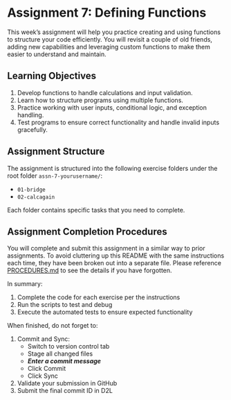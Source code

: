 # Assignment 7: Defining Functions

This week’s assignment will help you practice creating and using functions to
structure your code efficiently. You will revisit a couple of old friends,
adding new capabilities and leveraging custom functions to make them easier to
understand and maintain.

## Learning Objectives

1. Develop functions to handle calculations and input validation.
2. Learn how to structure programs using multiple functions.
3. Practice working with user inputs, conditional logic, and exception handling.
4. Test programs to ensure correct functionality and handle invalid inputs gracefully.

## Assignment Structure

The assignment is structured into the following exercise folders under the root
folder `assn-7-yourusername/`:

- `01-bridge`
- `02-calcagain`

Each folder contains specific tasks that you need to complete.

## Assignment Completion Procedures

You will complete and submit this assignment in a similar way to prior
assignments. To avoid cluttering up this README with the same instructions each
time, they have been broken out into a separate file. Please reference
[PROCEDURES.md](PROCEDURES.md) to see the details if you have forgotten.

In summary:

  1. Complete the code for each exercise per the instructions
  2. Run the scripts to test and debug
  3. Execute the automated tests to ensure expected functionality

When finished, do not forget to:

1. Commit and Sync:
    - Switch to version control tab
    - Stage all changed files
    - _**Enter a commit message**_
    - Click Commit
    - Click Sync
2. Validate your submission in GitHub
3. Submit the final commit ID in D2L




